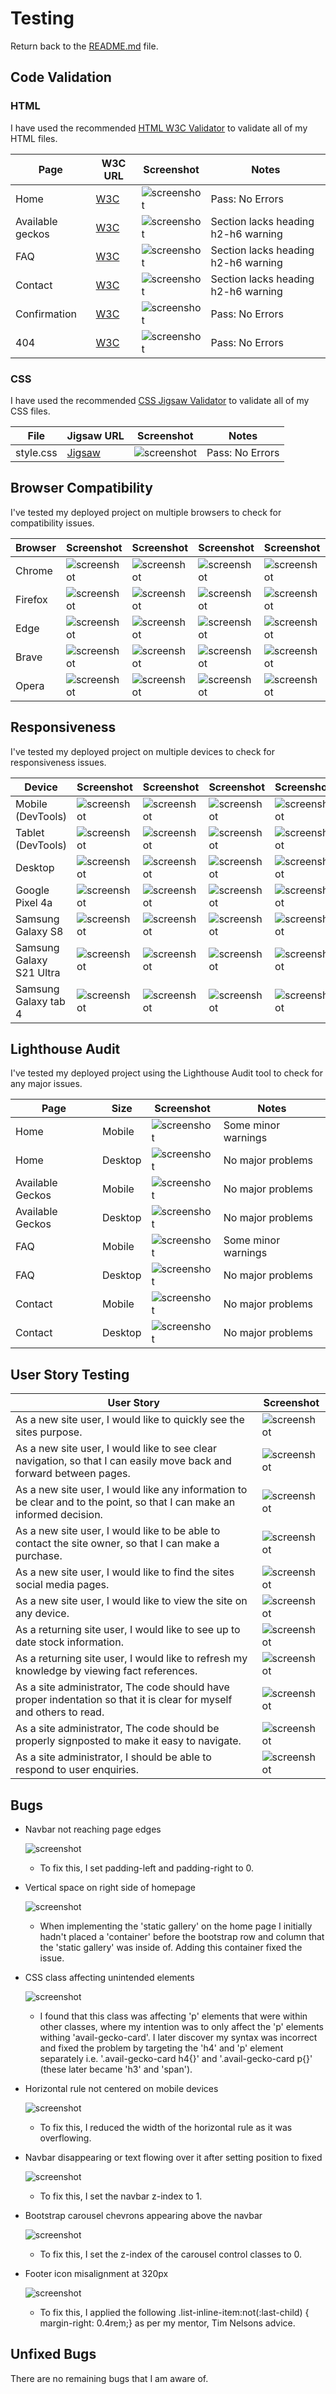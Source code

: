 # Testing

Return back to the [README.md](README.md) file.

## Code Validation

### HTML

I have used the recommended [HTML W3C Validator](https://validator.w3.org) to validate all of my HTML files.

| Page     | W3C URL                                                                                                     | Screenshot                                              | Notes                               |
| -------- | ----------------------------------------------------------------------------------------------------------- | ------------------------------------------------------- | ----------------------------------- |
| Home     | [W3C](https://validator.w3.org/nu/?doc=https://dougyb83.github.io/Lunas-Leopard-Geckos/index.html)   | ![screenshot](documentation/testing/html-validation-home.png)     | Pass: No Errors  |
| Available geckos  | [W3C](https://validator.w3.org/nu/?doc=https://dougyb83.github.io/Lunas-Leopard-Geckos/available-geckos.html) | ![screenshot](documentation/testing/html-validation-available-geckos.png)  | Section lacks heading h2-h6 warning            |
| FAQ     | [W3C](https://validator.w3.org/nu/?doc=https://dougyb83.github.io/Lunas-Leopard-Geckos/faq.html)    | ![screenshot](documentation/testing/html-validation-faq.png)     | Section lacks heading h2-h6 warning                     |
| Contact | [W3C](https://validator.w3.org/nu/?doc=https://dougyb83.github.io/Lunas-Leopard-Geckos/contact.html)   | ![screenshot](documentation/testing/html-validation-contact.png) | Section lacks heading h2-h6 warning      |
| Confirmation |[W3C](https://validator.w3.org/nu/?doc=https://dougyb83.github.io/Lunas-Leopard-Geckos/confirmation.html)    | ![screenshot](documentation/testing/html-validation-confirmation.png) | Pass: No Errors                     |
| 404        | [W3C](https://validator.w3.org/nu/?doc=https://dougyb83.github.io/Lunas-Leopard-Geckos/404.html)  | ![screenshot](documentation/testing/html-validation-404.png) | Pass: No Errors |

### CSS

I have used the recommended [CSS Jigsaw Validator](https://jigsaw.w3.org/css-validator) to validate all of my CSS files.


| File         | Jigsaw URL                                                                                                       | Screenshot                                             | Notes                              |
| ------------ | ---------------------------------------------------------------------------------------------------------------- | ------------------------------------------------------ | ---------------------------------- |
| style.css    | [Jigsaw](https://jigsaw.w3.org/css-validator/validator?uri=https%3A%2F%2Fdougyb83.github.io%2FLunas-Leopard-Geckos) | ![screenshot](documentation/testing/css-validation-style.png)    | Pass: No Errors                    |


## Browser Compatibility

I've tested my deployed project on multiple browsers to check for compatibility issues.

| Browser           | Screenshot                                     | Screenshot                                     | Screenshot                                     | Screenshot                                     | Notes                                |
| ----------------- | ---------------------------------------------- | ---------------------------------------------- | ---------------------------------------------- | ---------------------------------------------- | ------------------------------------ |
| Chrome            | ![screenshot](documentation/testing/browser-chrome.png)  | ![screenshot](documentation/testing/browser-chrome-avail.png)  | ![screenshot](documentation/testing/browser-chrome-faq.png)  | ![screenshot](documentation/testing/browser-chrome-contact.png)  | Works as expected                    |
| Firefox           | ![screenshot](documentation/testing/browser-firefox.png)  | ![screenshot](documentation/testing/browser-firefox-avail.png)  | ![screenshot](documentation/testing/browser-firefox-faq.png)  | ![screenshot](documentation/testing/browser-firefox-contact.png)  | Works as expected                    |
| Edge              | ![screenshot](documentation/testing/browser-edge.png)  | ![screenshot](documentation/testing/browser-edge-avail.png)  | ![screenshot](documentation/testing/browser-edge-faq.png)  | ![screenshot](documentation/testing/browser-edge-contact.png)  | Works as expected                    |
| Brave             | ![screenshot](documentation/testing/browser-brave.png)  | ![screenshot](documentation/testing/browser-brave-avail.png)  | ![screenshot](documentation/testing/browser-brave-faq.png)  | ![screenshot](documentation/testing/browser-brave-contact.png)  | Works as expected                    |
| Opera             | ![screenshot](documentation/testing/browser-opera.png)  | ![screenshot](documentation/testing/browser-opera-avail.png)  | ![screenshot](documentation/testing/browser-opera-faq.png)  | ![screenshot](documentation/testing/browser-opera-contact.png)  | Works as expected                    |

## Responsiveness

I've tested my deployed project on multiple devices to check for responsiveness issues.

| Device             | Screenshot                                        | Screenshot                                        | Screenshot                                        | Screenshot                                        | Notes                               |
| ------------------ | ------------------------------------------------- | ------------------------------------------------- | ------------------------------------------------- | ------------------------------------------------- | ----------------------------------- |
| Mobile (DevTools)  | ![screenshot](documentation/testing/responsive-mobile-dev-home.png)  | ![screenshot](documentation/testing/responsive-mobile-dev-avail.png)  |![screenshot](documentation/testing/responsive-mobile-dev-faq.png)  |![screenshot](documentation/testing/responsive-mobile-dev-contact.png)  |Works as expected                   |
| Tablet (DevTools)  | ![screenshot](documentation/testing/responsive-tablet-dev-home.png)  | ![screenshot](documentation/testing/responsive-tablet-dev-avail.png)  |![screenshot](documentation/testing/responsive-tablet-dev-faq.png)  |![screenshot](documentation/testing/responsive-tablet-dev-contact.png)  |Works as expected                   |
| Desktop            | ![screenshot](documentation/testing/responsive-desktop-home.png) | ![screenshot](documentation/testing/responsive-desktop-avail.png)  |![screenshot](documentation/testing/responsive-desktop-faq.png)  |![screenshot](documentation/testing/responsive-desktop-contact.png)  |Works as expected                |
| Google Pixel 4a | ![screenshot](documentation/testing/responsive-mobile-pixel-home.png)   | ![screenshot](documentation/testing/responsive-mobile-pixel-avail.png)  |![screenshot](documentation/testing/responsive-mobile-pixel-faq.png)  |![screenshot](documentation/testing/responsive-mobile-pixel-contact.png)  | Works as expected                  |
| Samsung Galaxy S8          | ![screenshot](documentation/testing/responsive-mobile-s8-home.png)  | ![screenshot](documentation/testing/responsive-mobile-s8-avail.png)  |![screenshot](documentation/testing/responsive-mobile-s8-faq.png)  |![screenshot](documentation/testing/responsive-mobile-s8-contact.png)  | Works as expected                  |
| Samsung Galaxy S21 Ultra          | ![screenshot](documentation/testing/responsive-mobile-s21-home.png)  | ![screenshot](documentation/testing/responsive-mobile-s21-avail.png)  |![screenshot](documentation/testing/responsive-mobile-s21-faq.png)  |![screenshot](documentation/testing/responsive-mobile-s21-contact.png)  | Works as expected                   |
| Samsung Galaxy tab 4          | ![screenshot](documentation/testing/responsive-tablet-tab4-home.png)  | ![screenshot](documentation/testing/responsive-tablet-tab4-avail.png)  |![screenshot](documentation/testing/responsive-tablet-tab4-faq.png)  |![screenshot](documentation/testing/responsive-tablet-tab4-contact.png)  | Works as expected                   |


## Lighthouse Audit

I've tested my deployed project using the Lighthouse Audit tool to check for any major issues.

| Page    | Size    | Screenshot                                                | Notes                                   |
| ------- | ------- | --------------------------------------------------------- | --------------------------------------- |
| Home    | Mobile  | ![screenshot](documentation/testing/lighthouse-home-mobile.png)     | Some minor warnings                     |
| Home    | Desktop | ![screenshot](documentation/testing/lighthouse-home-desktop.png)    | No major problems                            |
| Available Geckos   | Mobile  | ![screenshot](documentation/testing/lighthouse-avail-mobile.png)    | No major problems                     |
| Available Geckos   | Desktop | ![screenshot](documentation/testing/lighthouse-avail-desktop.png)   | No major problems                            |
| FAQ | Mobile  | ![screenshot](documentation/testing/lighthouse-faq-mobile.png)  | Some minor warnings  |
| FAQ | Desktop | ![screenshot](documentation/testing/lighthouse-faq-desktop.png) | No major problems  |
| Contact | Mobile | ![screenshot](documentation/testing/lighthouse-contact-desktop.png) | No major problems  |
| Contact | Desktop | ![screenshot](documentation/testing/lighthouse-contact-desktop.png) | No major problems  |

## User Story Testing

| User Story                                                                             | Screenshot                               |
| -------------------------------------------------------------------------------------- | ---------------------------------------- |
| As a new site user, I would like to quickly see the sites purpose.          | ![screenshot](documentation/jumbotron.png) |
| As a new site user, I would like to see clear navigation, so that I can easily move back and forward between pages.          | ![screenshot](documentation/navbar-desktop.png) |
| As a new site user, I would like any information to be clear and to the point, so that I can make an informed decision.          | ![screenshot](documentation/faq-cards.png) |
| As a new site user, I would like to be able to contact the site owner, so that I can make a purchase.          | ![screenshot](documentation/contact-form.png) |
| As a new site user, I would like to find the sites social media pages.          | ![screenshot](documentation/footer.png) |
| As a new site user, I would like to view the site on any device.          | ![screenshot](documentation/any-device.png) |
| As a returning site user, I would like to see up to date stock information.    | ![screenshot](documentation/testing/browser-chrome-avail.png) |
| As a returning site user, I would like to refresh my knowledge by viewing fact references.    | ![screenshot](documentation/faq-cards.png) |
| As a site administrator, The code should have proper indentation so that it is clear for myself and others to read. | ![screenshot](documentation/code-example.png) |
| As a site administrator, The code should be properly signposted to make it easy to navigate. | ![screenshot](documentation/code-example.png) |
| As a site administrator, I should be able to respond to user enquiries. | ![screenshot](documentation/contact-form.png) |

## Bugs

- Navbar not reaching page edges

  ![screenshot](documentation/bugs/navbar-bug.png)

  - To fix this, I set padding-left and padding-right to 0.


- Vertical space on right side of homepage

  ![screenshot](documentation/bugs/vertical-space-bug.png)

  - When implementing the 'static gallery' on the home page I initially hadn't placed a 'container' before the bootstrap row and column that the 'static gallery' was inside of. Adding this container fixed the issue.

- CSS class affecting unintended  elements

  ![screenshot](documentation/bugs/p-style-bug.png)

  - I found that this class was affecting 'p' elements that were within other classes, where my intention was to only affect the 'p' elements withing 'avail-gecko-card'. I later discover my syntax was incorrect and fixed the problem by targeting the 'h4' and 'p' element separately i.e. '.avail-gecko-card h4{}' and '.avail-gecko-card p{}' (these later became 'h3' and 'span').
- Horizontal rule not centered on mobile devices

  ![screenshot](documentation/bugs/hr-bug.png)

  - To fix this, I reduced the width of the horizontal rule as it was overflowing.
- Navbar disappearing or text flowing over it after setting position to fixed

  ![screenshot](documentation/bugs/navbar-z-index-bug.png)

  - To fix this, I set the navbar z-index to 1.
- Bootstrap carousel chevrons appearing above the navbar

  ![screenshot](documentation/bugs/carousel-chevron-bug.png)

  - To fix this, I set the z-index of the carousel control classes to 0.
- Footer icon misalignment  at 320px

  ![screenshot](documentation/bugs/icon-alignment-bug.png)

  - To fix this, I applied the following .list-inline-item:not(:last-child) {
    margin-right: 0.4rem;} as per my mentor, Tim Nelsons advice.

## Unfixed Bugs

There are no remaining bugs that I am aware of.
